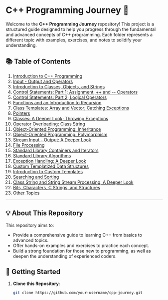 # C++ Programming Journey 🚀

Welcome to the **C++ Programming Journey** repository! This project is a structured guide designed to help you progress through the fundamental and advanced concepts of C++ programming. Each folder represents a different topic with examples, exercises, and notes to solidify your understanding.

## 📚 Table of Contents

1. [Introduction to C++ Programming](./1.%20Introduction%20to%20C++%20Programming)
2. [Input - Output and Operators](./2.%20Input%20-%20Ouput%20and%20Operators)
3. [Introduction to Classes, Objects, and Strings](./3.%20Introduction%20to%20Classes%2C%20Objects%20and%20Strings)
4. [Control Statements: Part 1; Assignment, ++ and -- Operators](./4.%20Control%20Statements%3A%20Part%201%3B%20Assignment%2C%20%2B%2B%20and%20--%20Operators)
5. [Control Statements: Part 2; Logical Operators](./5.%20Control%20Statements%3B%20Part%202%3B%20logical%20Operators)
6. [Functions and an Introduction to Recursion](./6.%20Functions%20and%20an%20Introduction%20to%20Recursion)
7. [Class Templates: Array and Vector; Catching Exceptions](./7.%20Class%20Templates%20array%20and%20vector%3B%20Catching%20Exceptions)
8. [Pointers](./8.%20Pointers)
9. [Classes: A Deeper Look; Throwing Exceptions](./9.%20Classes%3A%20A%20Deeper%20Look%3B%20Throwing%20Exceptions)
10. [Operator Overloading; Class String](./10.%20Operator%20Overloading%3B%20Class%20string)
11. [Object-Oriented Programming: Inheritance](./11.%20Object-Oriented%20Programming%3A%20Inheritance)
12. [Object-Oriented Programming: Polymorphism](./12.%20Object-Oriented%20Programming%3A%20Polymorphism)
13. [Stream Input - Output: A Deeper Look](./13.%20Stream%20Input%20-%20Output%3A%20A%20Deeper%20Look)
14. [File Processing](./14.%20File%20Processing)
15. [Standard Library Containers and Iterators](./15.%20Standard%20Library%20Containers%20and%20Iterators)
16. [Standard Library Algorithms](./16.%20Standard%20Library%20Algorithms)
17. [Exception Handling: A Deeper Look](./17.%20Exception%20handling%3A%20A%20Deeper%20Look)
18. [Custom Templatized Data Structures](./18.%20Custom%20Templatized%20Data%20Structures)
19. [Introduction to Custom Templates](./19.%20Introduction%20to%20Custom%20Templates)
20. [Searching and Sorting](./20.%20Searching%20and%20Sorting)
21. [Class String and String Stream Processing: A Deeper Look](./21.%20Class%20string%20and%20String%20Stream%20Precessing%3A%20A%20Deeper%20Look)
22. [Bits, Characters, C Strings, and Structures](./22.%20Bits%2C%20Characters%2C%20C%20Strings%20and%20Structures)
23. [Other Topics](./23.%20Other%20Topics)

---

## 💡 About This Repository

This repository aims to:
- Provide a comprehensive guide to learning C++ from basics to advanced topics.
- Offer hands-on examples and exercises to practice each concept.
- Build a strong foundation for those new to programming, as well as deepen the understanding of experienced coders.

## 🚀 Getting Started

1. **Clone this Repository**:
   ```bash
   git clone https://github.com/your-username/cpp-journey.git